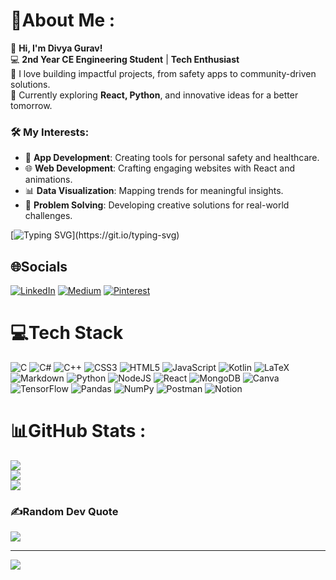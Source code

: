 # 💫About Me :

🌟 **Hi, I'm Divya Gurav!**  
💻 **2nd Year CE Engineering Student** | **Tech Enthusiast**  
🚀 I love building impactful projects, from safety apps to community-driven solutions.  
🌱 Currently exploring **React, Python**, and innovative ideas for a better tomorrow.  

### 🛠️ My Interests:
- 📱 **App Development**: Creating tools for personal safety and healthcare.  
- 🌐 **Web Development**: Crafting engaging websites with React and animations.  
- 📊 **Data Visualization**: Mapping trends for meaningful insights.  
- 🎯 **Problem Solving**: Developing creative solutions for real-world challenges.

[![Typing SVG](https://readme-typing-svg.demolab.com?font=Fira+Code&pause=1000&color=5EF723&width=800&lines=%F0%9F%92%A1Building+projects+that+bridge+technology+and+impact!)](https://git.io/typing-svg)

## 🌐Socials
[![LinkedIn](https://img.shields.io/badge/LinkedIn-%230077B5.svg?logo=linkedin&logoColor=white)](https://www.linkedin.com/in/divyamsgurav) 
[![Medium](https://img.shields.io/badge/Medium-12100E?logo=medium&logoColor=white)](https://medium.com/@divyagurav107) 
[![Pinterest](https://img.shields.io/badge/Pinterest-%23E60023.svg?logo=Pinterest&logoColor=white)](https://pinterest.com/Kuhu_411_)

# 💻Tech Stack
![C](https://img.shields.io/badge/c-%2300599C.svg?style=plastic&logo=c&logoColor=white) ![C#](https://img.shields.io/badge/c%23-%23239120.svg?style=plastic&logo=c-sharp&logoColor=white) ![C++](https://img.shields.io/badge/c++-%2300599C.svg?style=plastic&logo=c%2B%2B&logoColor=white) ![CSS3](https://img.shields.io/badge/css3-%231572B6.svg?style=plastic&logo=css3&logoColor=white) ![HTML5](https://img.shields.io/badge/html5-%23E34F26.svg?style=plastic&logo=html5&logoColor=white) ![JavaScript](https://img.shields.io/badge/javascript-%23323330.svg?style=plastic&logo=javascript&logoColor=%23F7DF1E) ![Kotlin](https://img.shields.io/badge/kotlin-%230095D5.svg?style=plastic&logo=kotlin&logoColor=white) ![LaTeX](https://img.shields.io/badge/latex-%23008080.svg?style=plastic&logo=latex&logoColor=white) ![Markdown](https://img.shields.io/badge/markdown-%23000000.svg?style=plastic&logo=markdown&logoColor=white) ![Python](https://img.shields.io/badge/python-3670A0?style=plastic&logo=python&logoColor=ffdd54) ![NodeJS](https://img.shields.io/badge/node.js-6DA55F?style=plastic&logo=node.js&logoColor=white) ![React](https://img.shields.io/badge/react-%2320232a.svg?style=plastic&logo=react&logoColor=%2361DAFB) ![MongoDB](https://img.shields.io/badge/MongoDB-%234ea94b.svg?style=plastic&logo=mongodb&logoColor=white) ![Canva](https://img.shields.io/badge/Canva-%2300C4CC.svg?style=plastic&logo=Canva&logoColor=white) ![TensorFlow](https://img.shields.io/badge/TensorFlow-%23FF6F00.svg?style=plastic&logo=TensorFlow&logoColor=white) ![Pandas](https://img.shields.io/badge/pandas-%23150458.svg?style=plastic&logo=pandas&logoColor=white) ![NumPy](https://img.shields.io/badge/numpy-%23013243.svg?style=plastic&logo=numpy&logoColor=white) ![Postman](https://img.shields.io/badge/Postman-FF6C37?style=plastic&logo=postman&logoColor=white) ![Notion](https://img.shields.io/badge/Notion-%23000000.svg?style=plastic&logo=notion&logoColor=white)
# 📊GitHub Stats :
![](https://github-readme-stats.vercel.app/api?username=Diya411&theme=radical&hide_border=false&include_all_commits=true&count_private=false)<br/>
![](https://github-readme-streak-stats.herokuapp.com/?user=Diya411&theme=radical&hide_border=false)<br/>
![](https://github-readme-stats.vercel.app/api/top-langs/?username=Diya411&theme=radical&hide_border=false&include_all_commits=true&count_private=true&layout=compact)

### ✍️Random Dev Quote
![](https://quotes-github-readme.vercel.app/api?type=horizontal&theme=radical)

---
[![](https://visitcount.itsvg.in/api?id=Diya411&icon=0&color=0)](https://visitcount.itsvg.in)
